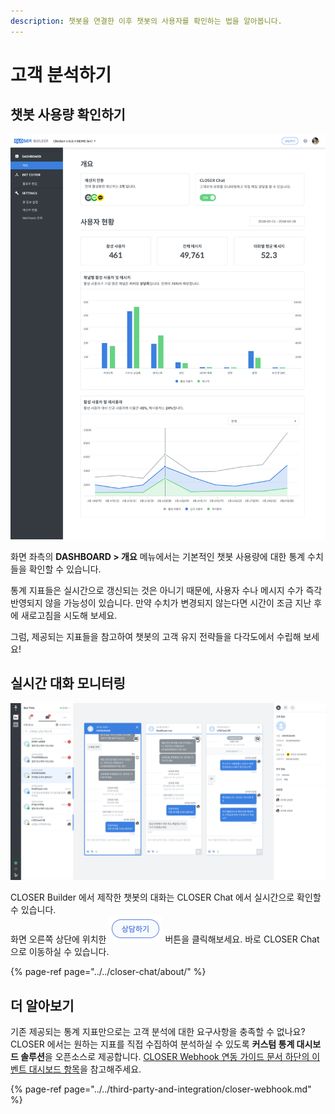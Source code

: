 ```yaml
---
description: 챗봇을 연결한 이후 챗봇의 사용자를 확인하는 법을 알아봅니다.
---
```


# 고객 분석하기

## 챗봇 사용량 확인하기

![&#xC0AC;&#xC6A9;&#xB7C9; &#xD655;&#xC778;&#xD558;&#xAE30; - &#xCC57;&#xBD07; &#xB300;&#xC2DC;&#xBCF4;&#xB4DC; &#xD654;&#xBA74; ](../../.gitbook/assets/openbeta_builder_dashboard_.png)

화면 좌측의 **DASHBOARD &gt; 개요** 메뉴에서는 기본적인 챗봇 사용량에 대한 통계 수치들을 확인할 수 있습니다. 

통계 지표들은 실시간으로 갱신되는 것은 아니기 때문에, 사용자 수나 메시지 수가 즉각 반영되지 않을 가능성이 있습니다. 만약 수치가 변경되지 않는다면 시간이 조금 지난 후에 새로고침을 시도해 보세요.

그럼, 제공되는 지표들을 참고하여 챗봇의 고객 유지 전략들을 다각도에서 수립해 보세요!

## 실시간 대화 모니터링

![&#xB300;&#xD654; &#xBAA8;&#xB2C8;&#xD130;&#xB9C1; - CLOSER Chat &#xD654;&#xBA74;](../../.gitbook/assets/openbeta_chat_%20%2813%29.png)

CLOSER Builder 에서 제작한 챗봇의 대화는 CLOSER Chat 에서 실시간으로 확인할 수 있습니다.  
화면 오른쪽 상단에 위치한  ![](../../.gitbook/assets/2019-01-31-4.55.40.png) 버튼을 클릭해보세요. 바로 CLOSER Chat 으로 이동하실 수 있습니다.

{% page-ref page="../../closer-chat/about/" %}

## 더 알아보기

기존 제공되는 통계 지표만으로는 고객 분석에 대한 요구사항을 충족할 수 없나요?   
CLOSER 에서는 원하는 지표를 직접 수집하여 분석하실 수 있도록 **커스텀 통계 대시보드 솔루션**을 오픈소스로 제공합니다. [CLOSER Webhook 연동 가이드 문서 하단의 이벤트 대시보드 항목](../../third-party-and-integration/closer-webhook.md#samples-closer-event-dashboard)을 참고해주세요.

{% page-ref page="../../third-party-and-integration/closer-webhook.md" %}



